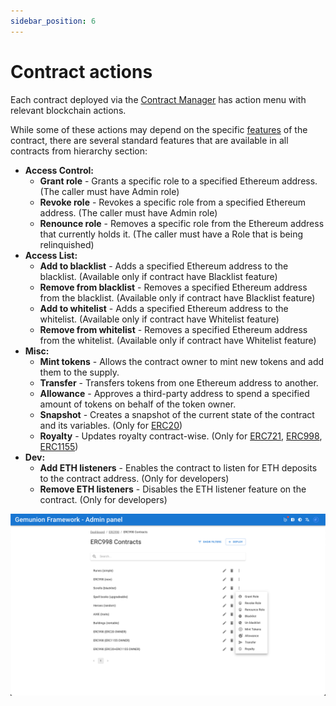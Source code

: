 ```yaml
---
sidebar_position: 6
---
```


# Contract actions

Each contract deployed via the [Contract Manager](/admin/miscellaneous/contract-manager/contract-manager.md) has
action menu with relevant blockchain actions.

While some of these actions may depend on the specific [features](/admin/hierarchy/ERC20/features) of the contract,
there are several standard features that are available in all contracts from hierarchy section:

- **Access Control:**
  - **Grant role** - Grants a specific role to a specified Ethereum address. (The caller must have Admin role)
  - **Revoke role** - Revokes a specific role from a specified Ethereum address. (The caller must have Admin role)
  - **Renounce role** - Removes a specific role from the Ethereum address that currently holds it. (The caller must have a Role that is being relinquished)
- **Access List:**
  - **Add to blacklist** - Adds a specified Ethereum address to the blacklist. (Available only if contract have Blacklist feature)
  - **Remove from blacklist** - Removes a specified Ethereum address from the blacklist. (Available only if contract have Blacklist feature)
  - **Add to whitelist** - Adds a specified Ethereum address to the whitelist. (Available only if contract have Whitelist feature)
  - **Remove from whitelist** - Removes a specified Ethereum address from the whitelist. (Available only if contract have Whitelist feature)
- **Misc:**
  - **Mint tokens** - Allows the contract owner to mint new tokens and add them to the supply.
  - **Transfer** - Transfers tokens from one Ethereum address to another.
  - **Allowance** - Approves a third-party address to spend a specified amount of tokens on behalf of the token owner.
  - **Snapshot** - Creates a snapshot of the current state of the contract and its variables. (Only for [ERC20](/admin/category/erc20/))
  - **Royalty** - Updates royalty contract-wise. (Only for [ERC721](/admin/category/erc721/), [ERC998](/admin/category/erc998/), [ERC1155](/admin/category/erc1155/))
- **Dev:**
  - **Add ETH listeners** - Enables the contract to listen for ETH deposits to the contract address. (Only for
    developers)
  - **Remove ETH listeners** - Disables the ETH listener feature on the contract. (Only for developers)

![hierarchy contract action menu](/img/admin/hierarchy/contract_actions.png)

